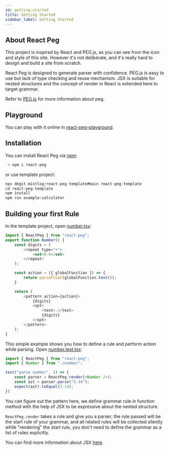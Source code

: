 ```yaml
---
id: getting-started
title: Getting Started
sidebar_label: Getting Started
---
```


## About React Peg

This project is inspired by React and PEG.js, as you can see from the icon and style of this site. However it's not deliberate, and it's really hard to design and build a site from scratch.

React Peg is designed to generate parser with confidence. PEG.js is easy to use but lack of type checking and reuse mechanism. JSX is suitable for nested structures and the concept of render in React is extended here to target grammar.

Refer to [PEG.js](https://pegjs.org/) for more information about peg.

## Playground

You can play with it online in [react-peg-playground](https://mistlog.github.io/react-peg-playground/).

## Installation

You can install React Peg via [npm](https://www.npmjs.com/package/react-peg):

```bash
 > npm i react-peg
```

or use template project: 

```js
npx degit mistlog/react-peg-template#main react-peg-template
cd react-peg-template
npm install 
npm run example:calculator
```

## Building your first Rule

In the template project, open [number.tsx](https://github.com/mistlog/react-peg-template/blob/main/src/number.tsx):

```js
import { ReactPeg } from "react-peg";
export function Number() {
    const digits = (
        <repeat type="+">
            <set>0-9</set>
        </repeat>
    );

    const action = ({ globalFunction }) => {
        return parseFloat(globalFunction.text());
    }

    return (
        <pattern action={action}>
            {digits}
            <opt>
                <text>.</text>
                {digits}
            </opt>
        </pattern>
    );
}
```

This simple example shows you how to define a rule and perform action while parsing. Open [number.test.tsx](https://github.com/mistlog/react-peg-template/blob/main/src/number.test.tsx):

```javascript
import { ReactPeg } from "react-peg";
import { Number } from "./number";

test("parse number", () => {
    const parser = ReactPeg.render(<Number />);
    const ast = parser.parse("3.14");
    expect(ast).toEqual(3.14);
})
```

You can figure out the pattern here, we define grammar rule in function method with the help of JSX to be expressive about the nested structure.

```ReactPeg.render``` takes a rule and give you a parser, the rule passed will be the start rule of your grammar, and all related rules will be collected silently while "rendering" the start rule, you don't need to define the grammar as a list of rules explicitly.

You can find more information about JSX [here](https://reactjs.org/docs/introducing-jsx.html).